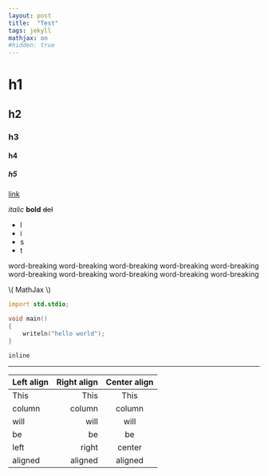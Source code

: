 ```yaml
---
layout: post
title:  "Test"
tags: jekyll
mathjax: on
#hidden: true
---
```


# h1
## h2
### h3
#### h4
##### h5

[link](#)

*italic* **bold** ~~del~~

- l
- i
- s
- t

word-breaking word-breaking word-breaking word-breaking word-breaking word-breaking word-breaking word-breaking word-breaking word-breaking

\\( MathJax \\)

```d
import std.stdio;

void main()
{
    writeln("hello world");
}
```

`inline`

---

| Left align | Right align | Center align |
|:-----------|------------:|:------------:|
| This       | This        | This         |
| column     | column      | column       |
| will       | will        | will         |
| be         | be          | be           |
| left       | right       | center       |
| aligned    | aligned     | aligned      |